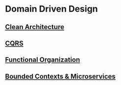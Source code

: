 # Domain Driven Design

## [Clean Architecture](https://github.com/matsennin/domain-driven-design/blob/master/clean-architecture.md)
## [CQRS](https://github.com/matsennin/domain-driven-design/blob/master/cqrs-command-query-responsibility-segregation.md)
## [Functional Organization](https://github.com/matsennin/domain-driven-design/blob/master/functional-organization.md)
## [Bounded Contexts & Microservices](https://github.com/matsennin/domain-driven-design/blob/master/bounded-contexts-and-microservices.md)
